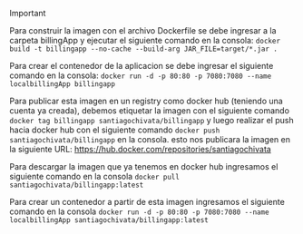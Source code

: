 > [!IMPORTANT]
> Para construir la imagen con el archivo Dockerfile se debe ingresar a la carpeta billingApp y ejecutar el siguiente comando  en la consola: ```docker build -t billingapp --no-cache --build-arg JAR_FILE=target/*.jar . ```
>
> Para crear el contenedor de la aplicacion se debe ingresar el siguiente comando en la consola: ``` docker run -d -p 80:80 -p 7080:7080 --name localbillingApp billingapp ```
>
> Para publicar esta imagen en un registry como docker hub (teniendo una cuenta ya creada), debemos etiquetar la imagen con el siguiente comando ```docker tag billingapp santiagochivata/billingapp``` y luego realizar el push hacia docker hub con el siguiente comando ```docker push santiagochivata/billingapp``` en la consola.
esto nos publicara la imagen en la siguiente URL: https://hub.docker.com/repositories/santiagochivata 
>
> Para descargar la imagen que ya tenemos en docker hub ingresamos el siguiente comando en la consola ```docker pull santiagochivata/billingapp:latest```
>
> Para crear un contenedor a partir de esta imagen ingresamos el siguiente comando en la consola ```docker run -d -p 80:80 -p 7080:7080 --name localbillingApp santiagochivata/billingapp:latest```